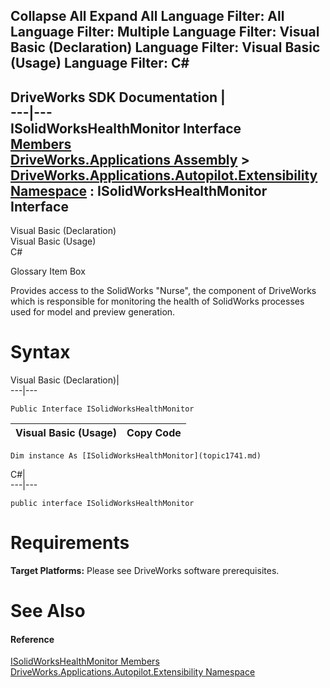 Collapse All Expand All Language Filter: All  Language Filter: Multiple  Language Filter: Visual Basic (Declaration) Language Filter: Visual Basic (Usage) Language Filter: C#  
---  
DriveWorks SDK Documentation  |   
---|---  
ISolidWorksHealthMonitor Interface   
[Members](topic1742.md)   
[DriveWorks.Applications Assembly](topic13.md) > [DriveWorks.Applications.Autopilot.Extensibility Namespace](topic1633.md) : ISolidWorksHealthMonitor Interface  
---  
  
Visual Basic (Declaration)    
Visual Basic (Usage)    
C# 

Glossary Item Box

Provides access to the SolidWorks "Nurse", the component of DriveWorks which is responsible for monitoring the health of SolidWorks processes used for model and preview generation. 

# Syntax

Visual Basic (Declaration)|   
---|---  
      
    
    Public Interface ISolidWorksHealthMonitor   
  
Visual Basic (Usage)| Copy Code  
---|---  
      
    
    Dim instance As [ISolidWorksHealthMonitor](topic1741.md)  
  
C#|   
---|---  
      
    
    public interface ISolidWorksHealthMonitor   
  
# Requirements

**Target Platforms:** Please see DriveWorks software prerequisites.

# See Also

#### Reference

[ISolidWorksHealthMonitor Members](topic1742.md)   
[DriveWorks.Applications.Autopilot.Extensibility Namespace](topic1633.md)


